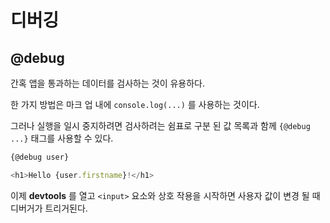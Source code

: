 # 디버깅

## @debug

간혹 앱을 통과하는 데이터를 검사하는 것이 유용하다.

한 가지 방법은 마크 업 내에 `console.log(...)` 를 사용하는 것이다.

그러나 실행을 일시 중지하려면 검사하려는 쉼표로 구분 된 값 목록과 함께 `{@debug ...}` 태그를 사용할 수 있다.

```javascript
{@debug user}

<h1>Hello {user.firstname}!</h1>
```

이제 **devtools** 를 열고 `<input>` 요소와 상호 작용을 시작하면 사용자 값이 변경 될 때 디버거가 트리거된다.
